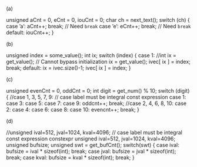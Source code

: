 (a)

unsigned aCnt = 0, eCnt = 0, iouCnt = 0;
char ch = next_text();
switch (ch) {
  case ’a’: aCnt++; break;  // Need `break`
  case ’e’: eCnt++; break;  // Need `break`
  default: iouCnt++;
}

(b)

unsigned index = some_value();
int ix;
switch (index) {
  case 1:
    //int ix = get_value();  // Cannot bypass initialization
    ix = get_value();
    ivec[ ix ] = index;
    break;
  default:
    ix = ivec.size()-1;
    ivec[ ix ] = index;
}

(c)

unsigned evenCnt = 0, oddCnt = 0;
int digit = get_num() % 10;
switch (digit) {
  //case 1, 3, 5, 7, 9:  // case label must be integral const expression
  case 1: case 3: case 5: case 7: case 9:
    oddcnt++;
    break;
  //case 2, 4, 6, 8, 10:
  case 2: case 4: case 6: case 8: case 10:
    evencnt++;
    break;
}

(d)

//unsigned ival=512, jval=1024, kval=4096;
// case label must be integral const expression
constexpr unsigned ival=512, jval=1024, kval=4096;
unsigned bufsize;
unsigned swt = get_bufCnt();
switch(swt) {
  case ival:
    bufsize = ival * sizeof(int);
    break;
  case jval:
    bufsize = jval * sizeof(int);
    break;
  case kval:
    bufsize = kval * sizeof(int);
    break;
}
